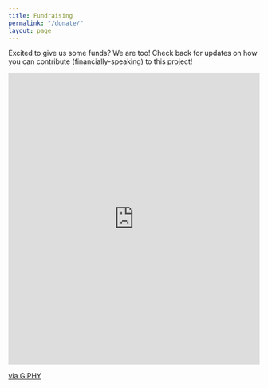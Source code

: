```yaml
---
title: Fundraising
permalink: "/donate/"
layout: page
---
```


Excited to give us some funds? We are too! Check back for updates on how you can contribute (financially-speaking) to this project!

<div style="width:100%;height:0;padding-bottom:116%;position:relative;"><iframe src="https://giphy.com/embed/uyWTOgNGGWfks" width="100%" height="100%" style="position:absolute" frameBorder="0" class="giphy-embed" allowFullScreen></iframe></div><p><a href="https://giphy.com/gifs/rihanna-gif-uyWTOgNGGWfks">via GIPHY</a></p>
